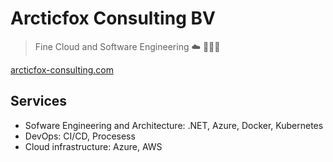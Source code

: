 # Arcticfox Consulting BV

> Fine Cloud and Software Engineering ☁️ 👩🏼‍💻

[arcticfox-consulting.com](https://arcticfox-consulting.com/)

## Services

* Sofware Engineering and Architecture: .NET, Azure, Docker, Kubernetes
* DevOps: CI/CD, Procesess
* Cloud infrastructure: Azure, AWS

